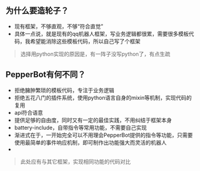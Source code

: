 ## 为什么要造轮子？
- 现有框架，不够直观，不够“符合直觉”
- 具体一点说，就是现有的qq机器人框架，写业务逻辑都很累，需要很多模板代码，我希望能消除这些模板代码，所以自己写了个框架
> 选择用python实现的原因是，有一阵子没写python了，有点生疏

## PepperBot有何不同？
- 拒绝臃肿繁琐的模板代码，专注于业务逻辑
- 拒绝五花八门的插件系统，使用python语言自身的mixin等机制，实现代码的复用
- api符合语意
- 提供足够的自由度，同时又有一定的最佳实践，不用纠结于框架本身
- battery-include，自带指令等常用功能，不需要自己实现
- 渐进式在于，一开始完全可以不用理会PepperBot提供的指令等功能，只需要使用最简单的事件响应机制，即可制作出功能强大而灵活的机器人
- 


> 此处应有与其它框架，实现相同功能的代码对比